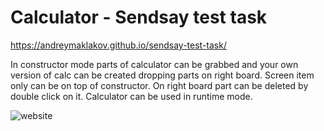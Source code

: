 <h1>Calculator - Sendsay test task</h1>


 https://andreymaklakov.github.io/sendsay-test-task/

<p>In constructor mode parts of calculator can be grabbed and your own version of calc can be created dropping parts on right board. Screen item only can be on top of constructor. On right board part can be deleted by double click on it. Calculator can be used in runtime mode.</p>

<img src='https://i.ibb.co/NybKJrj/calculator.png' alt='website' />
